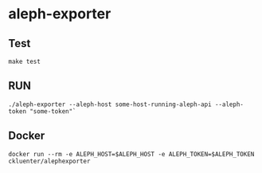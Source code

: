 # aleph-exporter

## Test
`make test`

## RUN
```
./aleph-exporter --aleph-host some-host-running-aleph-api --aleph-token "some-token"`
```

## Docker

```
docker run --rm -e ALEPH_HOST=$ALEPH_HOST -e ALEPH_TOKEN=$ALEPH_TOKEN ckluenter/alephexporter
```

